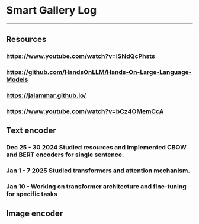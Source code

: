 # Smart Gallery Log
-----------------------
## Resources 
### https://www.youtube.com/watch?v=ISNdQcPhsts
### https://github.com/HandsOnLLM/Hands-On-Large-Language-Models
### https://jalammar.github.io/
### https://www.youtube.com/watch?v=bCz4OMemCcA
## Text encoder
### Dec 25 - 30 2024 Studied resources and implemented CBOW and BERT encoders for single sentence.
### Jan 1 - 7 2025 Studied transformers and attention mechanism.
### Jan 10 - Working on transformer architecture and fine-tuning for specific tasks



## Image encoder
